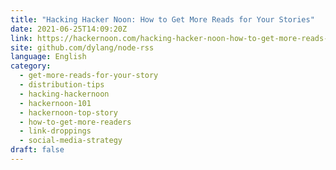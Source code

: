 ```yaml
---
title: "Hacking Hacker Noon: How to Get More Reads for Your Stories"
date: 2021-06-25T14:09:20Z
link: https://hackernoon.com/hacking-hacker-noon-how-to-get-more-reads-for-your-stories-1u1z374l?source=rss&utm_medium=RSS&utm_source=news.12bit.vn
site: github.com/dylang/node-rss
language: English
category:
  - get-more-reads-for-your-story
  - distribution-tips
  - hacking-hackernoon
  - hackernoon-101
  - hackernoon-top-story
  - how-to-get-more-readers
  - link-droppings
  - social-media-strategy
draft: false
---
```


